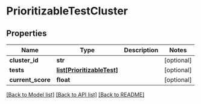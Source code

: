 # PrioritizableTestCluster

## Properties
Name | Type | Description | Notes
------------ | ------------- | ------------- | -------------
**cluster_id** | **str** |  | [optional] 
**tests** | [**list[PrioritizableTest]**](PrioritizableTest.md) |  | [optional] 
**current_score** | **float** |  | [optional] 

[[Back to Model list]](../README.md#documentation-for-models) [[Back to API list]](../README.md#documentation-for-api-endpoints) [[Back to README]](../README.md)


